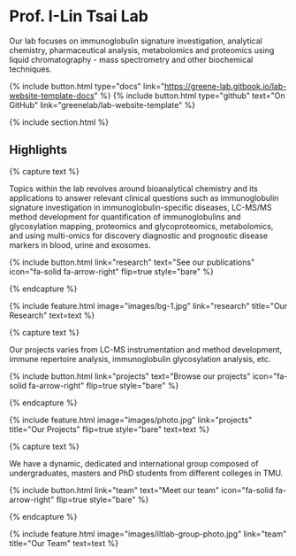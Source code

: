 ---
---

# Prof. I-Lin Tsai Lab


Our lab focuses on immunoglobulin signature investigation, analytical chemistry, pharmaceutical analysis, metabolomics and proteomics using liquid chromatography - mass spectrometry and other biochemical techniques.

{%
  include button.html
  type="docs"
  link="https://greene-lab.gitbook.io/lab-website-template-docs"
%}
{%
  include button.html
  type="github"
  text="On GitHub"
  link="greenelab/lab-website-template"
%}

{% include section.html %}

## Highlights

{% capture text %}

Topics within the lab revolves around bioanalytical chemistry and its applications to answer relevant clinical questions such as immunoglobulin signature investigation in immunoglobulin-specific diseases, LC-MS/MS method development for quantification of immunoglobulins and glycosylation mapping, proteomics and glycoproteomics, metabolomics, and using multi-omics for discovery diagnostic and prognostic disease markers in blood, urine and exosomes.

{%
  include button.html
  link="research"
  text="See our publications"
  icon="fa-solid fa-arrow-right"
  flip=true
  style="bare"
%}

{% endcapture %}

{%
  include feature.html
  image="images/bg-1.jpg"
  link="research"
  title="Our Research"
  text=text
%}

{% capture text %}

Our projects varies from LC-MS instrumentation and method development, immune repertoire analysis, immunoglobulin glycosylation analysis, etc.

{%
  include button.html
  link="projects"
  text="Browse our projects"
  icon="fa-solid fa-arrow-right"
  flip=true
  style="bare"
%}

{% endcapture %}

{%
  include feature.html
  image="images/photo.jpg"
  link="projects"
  title="Our Projects"
  flip=true
  style="bare"
  text=text
%}

{% capture text %}

We have a dynamic, dedicated and international group composed of undergraduates, masters and PhD students from different colleges in TMU.

{%
  include button.html
  link="team"
  text="Meet our team"
  icon="fa-solid fa-arrow-right"
  flip=true
  style="bare"
%}

{% endcapture %}

{%
  include feature.html
  image="images/iltlab-group-photo.jpg"
  link="team"
  title="Our Team"
  text=text
%}

